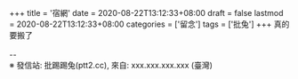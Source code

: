 +++
title = '宿網'
date = 2020-08-22T13:12:33+08:00
draft = false
lastmod = 2020-08-22T13:12:33+08:00
categories = ['留念']
tags = ['批兔']
+++
真的要搬了<br>
<br>
--<br>
※ 發信站: 批踢踢兔(ptt2.cc), 來自: xxx.xxx.xxx.xxx (臺灣)<br>
